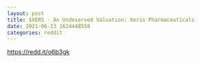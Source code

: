 ```yaml
--- 
layout: post 
title: $XERS - An Undeserved Valuation: Xeris Pharmaceuticals 
date: 2021-06-23 1624448558 
categories: reddit 
--- 
```

https://redd.it/o6b3gk